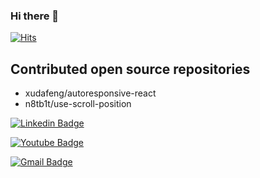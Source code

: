 ### Hi there 👋

[![Hits](https://hits.seeyoufarm.com/api/count/incr/badge.svg?url=https%3A%2F%2Fgithub.com%2Fywroh&count_bg=%2379C83D&title_bg=%23555555&icon=&icon_color=%23E7E7E7&title=hits&edge_flat=false)](https://hits.seeyoufarm.com)

## Contributed open source repositories
* xudafeng/autoresponsive-react
* n8tb1t/use-scroll-position

[![Linkedin Badge](https://img.shields.io/badge/-LinkedIn-blue?style=flat-square&logo=Linkedin&logoColor=white&link=https://www.linkedin.com/in/ywroh/)](https://www.linkedin.com/in/ywroh/)

[![Youtube Badge](https://img.shields.io/badge/Youtube-ff0000?style=flat-square&logo=youtube&link=https://www.youtube.com/channel/UCk4US1liBH0Lk5OS9tfUnPQ)](https://www.youtube.com/channel/UCk4US1liBH0Lk5OS9tfUnPQ)

[![Gmail Badge](https://img.shields.io/badge/Gmail-d14836?style=flat-square&logo=Gmail&logoColor=white&link=mailto:ywroh2@gmail.com)](mailto:ywroh2@gmail.com)

<!--
**ywroh/ywroh** is a ✨ _special_ ✨ repository because its `README.md` (this file) appears on your GitHub profile.

Here are some ideas to get you started:

- 🔭 I’m currently working on ...
- 🌱 I’m currently learning ...
- 👯 I’m looking to collaborate on ...
- 🤔 I’m looking for help with ...
- 💬 Ask me about ...
- 📫 How to reach me: ...
- 😄 Pronouns: ...
- ⚡ Fun fact: ...
-->
